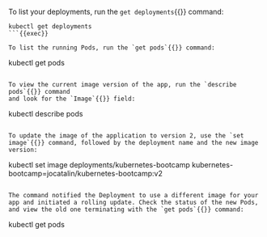 To list your deployments, run the `get deployments`{{}} command:
```
kubectl get deployments
```{{exec}}

To list the running Pods, run the `get pods`{{}} command:
```
kubectl get pods
```{{exec}}

To view the current image version of the app, run the `describe pods`{{}} command
and look for the `Image`{{}} field:
```
kubectl describe pods
```{{exec}}

To update the image of the application to version 2, use the `set image`{{}} command, followed by the deployment name and the new image version:
```
kubectl set image deployments/kubernetes-bootcamp kubernetes-bootcamp=jocatalin/kubernetes-bootcamp:v2
```{{exec}}

The command notified the Deployment to use a different image for your app and initiated a rolling update. Check the status of the new Pods, and view the old one terminating with the `get pods`{{}} command:
```
kubectl get pods
```{{exec}}

